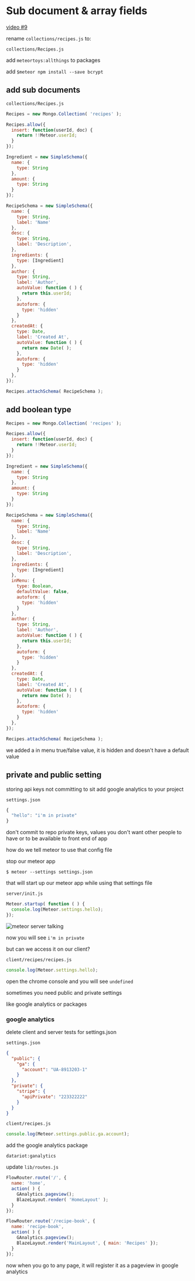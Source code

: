 
# Sub document & array fields
[video #9](https://www.youtube.com/watch?v=ooSJ13vHUrw&index=10&list=PLLnpHn493BHFYZUSK62aVycgcAouqBt7V)

rename `collections/recipes.js` to:

`collections/Recipes.js`

add `meteortoys:allthings` to packages

add `$meteor npm install --save bcrypt`

## add sub documents
`collections/Recipes.js`
```js
Recipes = new Mongo.Collection( 'recipes' );

Recipes.allow({
  insert: function(userId, doc) {
    return !!Meteor.userId;
  }
});

Ingredient = new SimpleSchema({
  name: {
    type: String
  },
  amount: {
    type: String
  }
});

RecipeSchema = new SimpleSchema({
  name: {
    type: String,
    label: 'Name'
  },
  desc: {
    type: String,
    label: 'Description',
  },
  ingredients: {
    type: [Ingredient]
  },
  author: {
    type: String,
    label: 'Author',
    autoValue: function ( ) {
      return this.userId;
    },
    autoform: {
      type: 'hidden'
    }
  },
  createdAt: {
    type: Date,
    label: 'Created At',
    autoValue: function ( ) {
      return new Date( );
    },
    autoform: {
      type: 'hidden'
    }
  },
});

Recipes.attachSchema( RecipeSchema );
```

## add boolean type

```js
Recipes = new Mongo.Collection( 'recipes' );

Recipes.allow({
  insert: function(userId, doc) {
    return !!Meteor.userId;
  }
});

Ingredient = new SimpleSchema({
  name: {
    type: String
  },
  amount: {
    type: String
  }
});

RecipeSchema = new SimpleSchema({
  name: {
    type: String,
    label: 'Name'
  },
  desc: {
    type: String,
    label: 'Description',
  },
  ingredients: {
    type: [Ingredient]
  },
  inMenu: {
    type: Boolean,
    defaultValue: false,
    autoform: {
      type: 'hidden'
    }
  },
  author: {
    type: String,
    label: 'Author',
    autoValue: function ( ) {
      return this.userId;
    },
    autoform: {
      type: 'hidden'
    }
  },
  createdAt: {
    type: Date,
    label: 'Created At',
    autoValue: function ( ) {
      return new Date( );
    },
    autoform: {
      type: 'hidden'
    }
  },
});

Recipes.attachSchema( RecipeSchema );
```

we added a in menu true/false value, it is hidden and doesn't have a default value

## private and public setting
storing api keys
not committing to sit
add google analytics to your project

`settings.json`

```js
{
  "hello": "i'm in private"
}
```

don't commit to repo
private keys, values you don't want other people to have
or to be available to front end of app

how do we tell meteor to use that config file

stop our meteor app

`$ meteor --settings settings.json`

that will start up our meteor app while using that settings file

`server/init.js`

```js
Meteor.startup( function ( ) {
  console.log(Meteor.settings.hello);
});
```

![meteor server talking](https://i.imgur.com/PX4Zr93.png)

now you will see `i'm in private`

but can we access it on our client?

`client/recipes/recipes.js`

```js
console.log(Meteor.settings.hello);
```

open the chrome console and you will see `undefined`

sometimes you need public and private settings

like google analytics or packages

### google analytics
delete client and server tests for settings.json

`settings.json`

```json
{
  "public": {
    "ga": {
      "account": "UA-8913203-1"
    }
  },
  "private": {
    "stripe": {
      "apiPrivate": "223322222"
    }
  }
}
```

`client/recipes.js`

```js
console.log(Meteor.settings.public.ga.account);
```

add the google analytics package

`datariot:ganalytics`

update `lib/routes.js`

```js
FlowRouter.route('/', {
  name: 'home',
  action( ) {
    GAnalytics.pageview();
    BlazeLayout.render( 'HomeLayout' );
  }
});

FlowRouter.route('/recipe-book', {
  name: 'recipe-book',
  action( ) {
    GAnalytics.pageview();
    BlazeLayout.render('MainLayout', { main: 'Recipes' });
  }
});
```

now when you go to any page, it will register it as a pageview in google analytics


